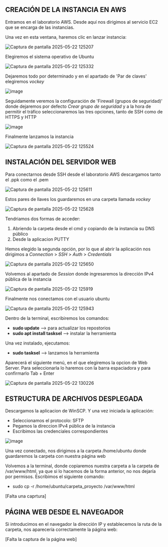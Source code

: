 ## CREACIÓN DE LA INSTANCIA EN AWS

Entramos en el laboratorio AWS. Desde aquí nos dirigimos al servicio EC2 que se encarga de las instancias.

Una vez en esta ventana, haremos clic en lanzar instancia:

![Captura de pantalla 2025-05-22 125207](https://github.com/user-attachments/assets/e78ff61b-f975-4331-9127-315191110d03)

Elegiremos el sistema operativo de Ubuntu

![Captura de pantalla 2025-05-22 125332](https://github.com/user-attachments/assets/9b538e50-0404-4873-8ce9-d3ab03605479)

Dejaremos todo por determinado y en el apartado de 'Par de claves' elegiremos *vockey* 

![image](https://github.com/user-attachments/assets/edf14015-1c18-41cb-ad51-809656affa65)

Seguidamente veremos la configuración de 'Firewall (grupos de seguridad)' donde dejaremos por defecto *Crear grupo de seguridad* y a la hora de permitir el tráfico seleccionaremos las tres opciones, tanto de SSH como de HTTPS y HTTP

![image](https://github.com/user-attachments/assets/99cb2e67-faf2-4aa8-96bd-cd2026411085)

Finalmente lanzamos la instancia

![Captura de pantalla 2025-05-22 125524](https://github.com/user-attachments/assets/d401a3eb-0265-466f-b0b6-3ff428a00d44)


## INSTALACIÓN DEL SERVIDOR WEB

Para conectarnos desde SSH desde el laboratorio AWS descargamos tanto el .ppk como el .pem

![Captura de pantalla 2025-05-22 125611](https://github.com/user-attachments/assets/74444b4d-56d1-4f68-bbb4-5ad1b8e9d3cc)

Estos pares de llaves los guardaremos en una carpeta llamada *vockey* 

![Captura de pantalla 2025-05-22 125628](https://github.com/user-attachments/assets/1a9efb13-2883-4945-b856-f5cc77edd71a)

Tendriamos dos formas de acceder:
  1. Abriendo la carpeta desde el cmd y copiando de la instancia su DNS público
  2. Desde la aplicacion PUTTY

Hemos elegido la segunda opción, por lo que al abrir la aplicación nos dirigimos a *Connection* > *SSH* > *Auth* > *Credentials*

![Captura de pantalla 2025-05-22 125650](https://github.com/user-attachments/assets/a06bba83-be9e-44ec-a067-0f3a95482adc)

Volvemos al apartado de *Session* donde ingresaremos la dirección IPv4 pública de la instancia

![Captura de pantalla 2025-05-22 125919](https://github.com/user-attachments/assets/ca4bf00a-242d-4711-88c0-9900e6ab5596)

Finalmente nos conectamos con el usuario ubuntu

![Captura de pantalla 2025-05-22 125943](https://github.com/user-attachments/assets/efadeae3-2020-4dc6-9fd4-0107a6a34f94)

Dentro de la terminal, escribiremos los comandos:

  - **sudo update** --> para actualizar los repostorios
  - **sudo apt install tasksel** --> instalar la herramienta

Una vez instalado, ejecutamos: 
  - **sudo tasksel** --> lanzamos la herramienta

Aparecerá el siguiente menú, en el que elegiremos la opcion de Web Server. Para seleccionarla lo haremos con la barra espaciadora y para confirmarlo Tab + Enter

![Captura de pantalla 2025-05-22 130226](https://github.com/user-attachments/assets/0c378d92-0e97-415b-86e3-3a1676d593a2)

## ESTRUCTURA DE ARCHIVOS DESPLEGADA

Descargamos la aplicacion de WinSCP. Y una vez iniciada la aplicación:
 - Seleccionamos el protocolo: SFTP
 - Pegamos la direccion IPv4 pública de la instancia
 - Escribimos las credenciales correspondientes

![image](https://github.com/user-attachments/assets/f820954c-e3df-4e9a-8940-112bbcf4ab3f)

Una vez conectado, nos dirigimos a la carpeta /home/ubuntu donde guardaremos la carpeta con nuestra página web

Volvemos a la terminal, donde copiaremos nuestra carpeta a la carpeta de /var/www/html, ya que si lo hacemos de la forma anterior, no nos dejaría por permisos. Escribimos el siguiente comando:
  - sudo cp -r /home/ubuntu/carpeta_proyecto /var/www/html

[Falta una caprtura]

## PÁGINA WEB DESDE EL NAVEGADOR

Si introducimos en el navegador la dirección IP y establecemos la ruta de la carpeta, nos aparecería correctamente la página web:

[Falta la captura de la página web]




















